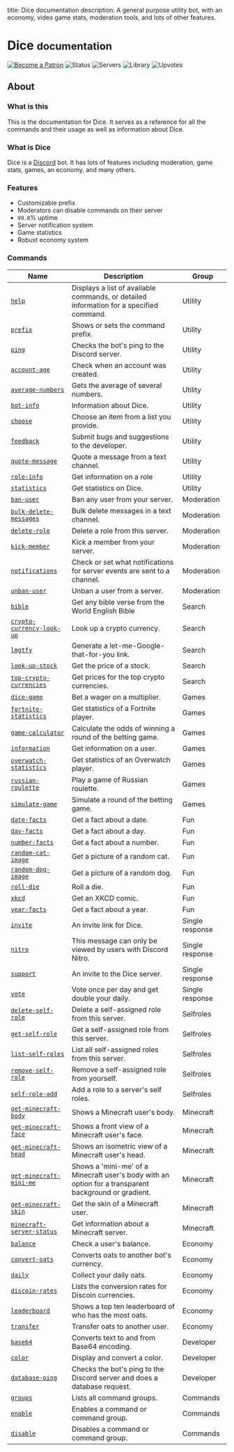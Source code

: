 title: Dice documentation
description: A general purpose utility bot, with an economy, video game stats, moderation tools, and lots of other features.

# Dice <small>documentation</small>

[![Become a Patron](https://img.shields.io/badge/become%20a-patron-orange.svg)](https://www.patreon.com/bePatron?u=6109069&redirect_uri=https%3A%2F%2Fdice.js.org%2F&utm_medium=widget) ![Status](https://discordbots.org/api/widget/status/388191157869477888.svg?noavatar=true) ![Servers](https://discordbots.org/api/widget/servers/388191157869477888.svg?noavatar=true) ![Library](https://discordbots.org/api/widget/lib/388191157869477888.svg?noavatar=true) ![Upvotes](https://discordbots.org/api/widget/upvotes/388191157869477888.svg?noavatar=true)

## About

### What is this

This is the documentation for Dice. It serves as a reference for all the commands and their usage as well as information about Dice.

### What is Dice

Dice is a [Discord](https://discordapp.com) bot. It has lots of features including moderation, game stats, games, an economy, and many others.

### Features

* Customizable prefix
* Moderators can disable commands on their server
* `99.8`% uptime
* Server notification system
* Game statistics
* Robust economy system

### Commands

| Name                                                                  | Description                                                                                           | Group           |
|-----------------------------------------------------------------------|-------------------------------------------------------------------------------------------------------|-----------------|
|[`help`](/commands/utility/help)|Displays a list of available commands, or detailed information for a specified command.|Utility|
|[`prefix`](/commands/utility/prefix)|Shows or sets the command prefix.|Utility|
|[`ping`](/commands/utility/ping)|Checks the bot's ping to the Discord server.|Utility|
|[`account-age`](/commands/utility/account-age)|Check when an account was created.|Utility|
|[`average-numbers`](/commands/utility/average-numbers)|Gets the average of several numbers.|Utility|
|[`bot-info`](/commands/utility/bot-info)|Information about Dice.|Utility|
|[`choose`](/commands/utility/choose)|Choose an item from a list you provide.|Utility|
|[`feedback`](/commands/utility/feedback)|Submit bugs and suggestions to the developer.|Utility|
|[`quote-message`](/commands/utility/quote-message)|Quote a message from a text channel.|Utility|
|[`role-info`](/commands/utility/role-info)|Get information on a role|Utility|
|[`statistics`](/commands/utility/statistics)|Get statistics on Dice.|Utility|
|[`ban-user`](/commands/moderation/ban-user)|Ban any user from your server.|Moderation|
|[`bulk-delete-messages`](/commands/moderation/bulk-delete-messages)|Bulk delete messages in a text channel.|Moderation|
|[`delete-role`](/commands/moderation/delete-role)|Delete a role from this server.|Moderation|
|[`kick-member`](/commands/moderation/kick-member)|Kick a member from your server.|Moderation|
|[`notifications`](/commands/moderation/notifications)|Check or set what notifications for server events are sent to a channel.|Moderation|
|[`unban-user`](/commands/moderation/unban-user)|Unban a user from a server.|Moderation|
|[`bible`](/commands/search/bible)|Get any bible verse from the World English Bible|Search|
|[`crypto-currency-look-up`](/commands/search/crypto-currency-look-up)|Look up a crypto currency.|Search|
|[`lmgtfy`](/commands/search/lmgtfy)|Generate a let-me-Google-that-for-you link.|Search|
|[`look-up-stock`](/commands/search/look-up-stock)|Get the price of a stock.|Search|
|[`top-crypto-currencies`](/commands/search/top-crypto-currencies)|Get prices for the top crypto currencies.|Search|
|[`dice-game`](/commands/games/dice-game)|Bet a wager on a multiplier.|Games|
|[`fortnite-statistics`](/commands/games/fortnite-statistics)|Get statistics of a Fortnite player.|Games|
|[`game-calculator`](/commands/games/game-calculator)|Calculate the odds of winning a round of the betting game.|Games|
|[`information`](/commands/games/information)|Get information on a user.|Games|
|[`overwatch-statistics`](/commands/games/overwatch-statistics)|Get statistics of an Overwatch player.|Games|
|[`russian-roulette`](/commands/games/russian-roulette)|Play a game of Russian roulette.|Games|
|[`simulate-game`](/commands/games/simulate-game)|Simulate a round of the betting game.|Games|
|[`date-facts`](/commands/fun/date-facts)|Get a fact about a date.|Fun|
|[`day-facts`](/commands/fun/day-facts)|Get a fact about a day.|Fun|
|[`number-facts`](/commands/fun/number-facts)|Get a fact about a number.|Fun|
|[`random-cat-image`](/commands/fun/random-cat-image)|Get a picture of a random cat.|Fun|
|[`random-dog-image`](/commands/fun/random-dog-image)|Get a picture of a random dog.|Fun|
|[`roll-die`](/commands/fun/roll-die)|Roll a die.|Fun|
|[`xkcd`](/commands/fun/xkcd)|Get an XKCD comic.|Fun|
|[`year-facts`](/commands/fun/year-facts)|Get a fact about a year.|Fun|
|[`invite`](/commands/single-response/invite)|An invite link for Dice.|Single response|
|[`nitro`](/commands/single-response/nitro)|This message can only be viewed by users with Discord Nitro.|Single response|
|[`support`](/commands/single-response/support)|An invite to the Dice server.|Single response|
|[`vote`](/commands/single-response/vote)|Vote once per day and get double your daily.|Single response|
|[`delete-self-role`](/commands/selfroles/delete-self-role)|Delete a self-assigned role from this server.|Selfroles|
|[`get-self-role`](/commands/selfroles/get-self-role)|Get a self-assigned role from this server.|Selfroles|
|[`list-self-roles`](/commands/selfroles/list-self-roles)|List all self-assigned roles from this server.|Selfroles|
|[`remove-self-role`](/commands/selfroles/remove-self-role)|Remove a self-assigned role from yourself.|Selfroles|
|[`self-role-add`](/commands/selfroles/self-role-add)|Add a role to a server's self roles.|Selfroles|
|[`get-minecraft-body`](/commands/minecraft/get-minecraft-body)|Shows a Minecraft user's body.|Minecraft|
|[`get-minecraft-face`](/commands/minecraft/get-minecraft-face)|Shows a front view of a Minecraft user's face.|Minecraft|
|[`get-minecraft-head`](/commands/minecraft/get-minecraft-head)|Shows an isometric view of a Minecraft user's head.|Minecraft|
|[`get-minecraft-mini-me`](/commands/minecraft/get-minecraft-mini-me)|Shows a 'mini-me' of a Minecraft user's body with an option for a transparent background or gradient.|Minecraft|
|[`get-minecraft-skin`](/commands/minecraft/get-minecraft-skin)|Get the skin of a Minecraft user.|Minecraft|
|[`minecraft-server-status`](/commands/minecraft/minecraft-server-status)|Get information about a Minecraft server.|Minecraft|
|[`balance`](/commands/economy/balance)|Check a user's balance.|Economy|
|[`convert-oats`](/commands/economy/convert-oats)|Converts oats to another bot's currency.|Economy|
|[`daily`](/commands/economy/daily)|Collect your daily oats.|Economy|
|[`discoin-rates`](/commands/economy/discoin-rates)|Lists the conversion rates for Discoin currencies.|Economy|
|[`leaderboard`](/commands/economy/leaderboard)|Shows a top ten leaderboard of who has the most oats.|Economy|
|[`transfer`](/commands/economy/transfer)|Transfer oats to another user.|Economy|
|[`base64`](/commands/developer/base64)|Converts text to and from Base64 encoding.|Developer|
|[`color`](/commands/developer/color)|Display and convert a color.|Developer|
|[`database-ping`](/commands/developer/database-ping)|Checks the bot's ping to the Discord server and does a database request.|Developer|
|[`groups`](/commands/commands/groups)|Lists all command groups.|Commands|
|[`enable`](/commands/commands/enable)|Enables a command or command group.|Commands|
|[`disable`](/commands/commands/disable)|Disables a command or command group.|Commands|
